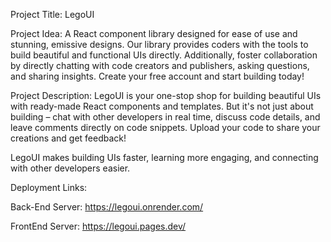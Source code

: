 Project Title: LegoUI 

Project Idea: A React component library designed for ease of use and stunning, emissive designs. Our library provides coders with the tools to build beautiful and functional UIs directly. Additionally, foster collaboration by directly chatting with code creators and publishers, asking questions, and sharing insights. Create your free account and start building today!

Project Description: LegoUI is your one-stop shop for building beautiful UIs with ready-made React components and templates. But it's not just about building – chat with other developers in real time, discuss code details, and leave comments directly on code snippets. Upload your code to share your creations and get feedback!

LegoUI makes building UIs faster, learning more engaging, and connecting with other developers easier.

Deployment Links:

Back-End Server: https://legoui.onrender.com/

FrontEnd Server: https://legoui.pages.dev/
